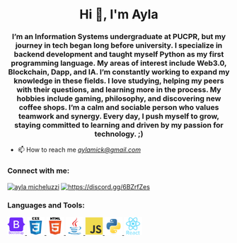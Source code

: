 <h1 align="center">Hi 🍥, I'm Ayla</h1>
<h3 align="center">I’m an Information Systems undergraduate at PUCPR, but my journey in tech began long before university. I specialize in backend development and taught myself Python as my first programming language. My areas of interest include Web3.0, Blockchain, Dapp, and IA. I’m constantly working to expand my knowledge in these fields. I love studying, helping my peers with their questions, and learning more in the process. My hobbies include gaming, philosophy, and discovering new coffee shops. I’m a calm and sociable person who values teamwork and synergy. Every day, I push myself to grow, staying committed to learning and driven by my passion for technology. ;)</h3>

- 📫 How to reach me *aylamick@gmail.com*

<h3 align="left">Connect with me:</h3>
<p align="left">
<a href="https://linkedin.com/in/ayla micheluzzi" target="blank"><img align="center" src="https://raw.githubusercontent.com/rahuldkjain/github-profile-readme-generator/master/src/images/icons/Social/linked-in-alt.svg" alt="ayla micheluzzi" height="30" width="40" /></a>
<a href="https://discord.gg/https://discord.gg/6BZrfZes" target="blank"><img align="center" src="https://raw.githubusercontent.com/rahuldkjain/github-profile-readme-generator/master/src/images/icons/Social/discord.svg" alt="https://discord.gg/6BZrfZes" height="30" width="40" /></a>
</p>

<h3 align="left">Languages and Tools:</h3>
<p align="left"> <a href="https://getbootstrap.com" target="_blank" rel="noreferrer"> <img src="https://raw.githubusercontent.com/devicons/devicon/master/icons/bootstrap/bootstrap-plain-wordmark.svg" alt="bootstrap" width="40" height="40"/> </a> <a href="https://www.w3schools.com/css/" target="_blank" rel="noreferrer"> <img src="https://raw.githubusercontent.com/devicons/devicon/master/icons/css3/css3-original-wordmark.svg" alt="css3" width="40" height="40"/> </a> <a href="https://www.w3.org/html/" target="_blank" rel="noreferrer"> <img src="https://raw.githubusercontent.com/devicons/devicon/master/icons/html5/html5-original-wordmark.svg" alt="html5" width="40" height="40"/> </a> <a href="https://www.java.com" target="_blank" rel="noreferrer"> <img src="https://raw.githubusercontent.com/devicons/devicon/master/icons/java/java-original.svg" alt="java" width="40" height="40"/> </a> <a href="https://developer.mozilla.org/en-US/docs/Web/JavaScript" target="_blank" rel="noreferrer"> <img src="https://raw.githubusercontent.com/devicons/devicon/master/icons/javascript/javascript-original.svg" alt="javascript" width="40" height="40"/> </a> <a href="https://www.python.org" target="_blank" rel="noreferrer"> <img src="https://raw.githubusercontent.com/devicons/devicon/master/icons/python/python-original.svg" alt="python" width="40" height="40"/> </a> <a href="https://reactjs.org/" target="_blank" rel="noreferrer"> <img src="https://raw.githubusercontent.com/devicons/devicon/master/icons/react/react-original-wordmark.svg" alt="react" width="40" height="40"/> </a> </p>
